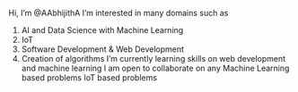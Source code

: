 Hi, I’m @AAbhijithA
I’m interested in many domains such as
1) AI and Data Science with Machine Learning
2) IoT
3) Software Development & Web Development
4) Creation of algorithms
I’m currently learning skills on web development and machine learning 
I am open to collaborate on any
Machine Learning based problems
IoT based problems
